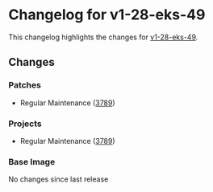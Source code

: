 # Changelog for v1-28-eks-49

This changelog highlights the changes for [v1-28-eks-49](https://github.com/aws/eks-distro/tree/v1-28-eks-49).

## Changes

### Patches
* Regular Maintenance ([3789](https://github.com/aws/eks-distro/pull/3789))

### Projects
* Regular Maintenance ([3789](https://github.com/aws/eks-distro/pull/3789))

### Base Image
No changes since last release

